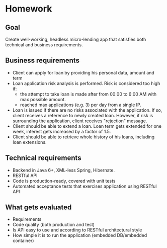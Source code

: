 # Homework

## Goal

Create well-working, headless micro-lending app that satisfies both technical
and business requirements.


## Business requirements

* Client can apply for loan by providing his personal data, amount and term
* Loan application risk analysis is performed. Risk is considered too high if:
  - the attempt to take loan is made after from 00:00 to 6:00 AM
    with max possible amount.
  - reached max applications (e.g. 3) per day from a single IP.
* Loan is issued if there are no risks associated with the application.
  If so, client receives a reference to newly created loan. However, if risk
  is surrounding the application, client receives "rejection" message.
* Client should be able to extend a loan. Loan term gets extended for one week,
  interest gets increased by a factor of 1.5.
* Client should be able to retrieve whole history of his loans,
  including loan extensions.


## Technical requirements

* Backend in Java 6+, XML-less Spring, Hibernate.
* RESTful API
* Code is production-ready, covered with unit tests
* Automated acceptance tests that exercises application using RESTful API


## What gets evaluated

* Requirements
* Code quality (both production and test)
* Is API easy to use and according to RESTful architectural style
* How simple it is to run the application (embedded DB/embedded container)